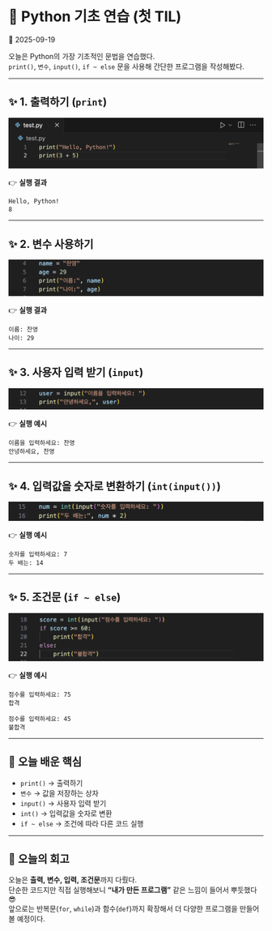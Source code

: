 # 🐍 Python 기초 연습 (첫 TIL)

📅 2025-09-19  

오늘은 Python의 가장 기초적인 문법을 연습했다.  
`print()`, `변수`, `input()`, `if ~ else` 문을 사용해 간단한 프로그램을 작성해봤다.  

---

## ✨ 1. 출력하기 (`print`)

![print 예제](Python/assets/print.png)

👉 **실행 결과**
```
Hello, Python!
8
```

---

## ✨ 2. 변수 사용하기

![변수 예제](Python/assets/nameage.png)

👉 **실행 결과**
```
이름: 찬영
나이: 29
```

---

## ✨ 3. 사용자 입력 받기 (`input`)

![input 예제](Python/assets/input.png)

👉 **실행 예시**
```
이름을 입력하세요: 찬영
안녕하세요, 찬영
```

---

## ✨ 4. 입력값을 숫자로 변환하기 (`int(input())`)

![숫자 입력 예제](Python/assets/intinput.png)

👉 **실행 예시**
```
숫자를 입력하세요: 7
두 배는: 14
```

---

## ✨ 5. 조건문 (`if ~ else`)

![if-else 예제](Python/assets/ifelse.png)

👉 **실행 예시**
```
점수를 입력하세요: 75
합격
```

```
점수를 입력하세요: 45
불합격
```

---

## 📌 오늘 배운 핵심
- `print()` → 출력하기  
- `변수` → 값을 저장하는 상자  
- `input()` → 사용자 입력 받기  
- `int()` → 입력값을 숫자로 변환  
- `if ~ else` → 조건에 따라 다른 코드 실행  

---

## 📝 오늘의 회고
오늘은 **출력, 변수, 입력, 조건문**까지 다뤘다.  
단순한 코드지만 직접 실행해보니 **“내가 만든 프로그램”** 같은 느낌이 들어서 뿌듯했다 😎  
앞으로는 반복문(`for`, `while`)과 함수(`def`)까지 확장해서 더 다양한 프로그램을 만들어볼 예정이다.
